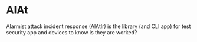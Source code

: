 # AlAt
Alarmist attack incident response (AlAtIr) is the library (and CLI app) for test security app and devices to know is they are worked?
